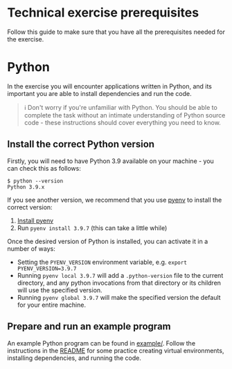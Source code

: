 # Technical exercise prerequisites

Follow this guide to make sure that you have all the prerequisites needed for the exercise.

# Python

In the exercise you will encounter applications written in Python, and its important you are able to install dependencies and run the code.

> :information_source: Don't worry if you're unfamiliar with Python. You should be able to complete the task without an intimate understanding of Python source code - these instructions should cover everything you need to know.

## Install the correct Python version

Firstly, you will need to have Python 3.9 available on your machine - you can check this as follows:

```shell
$ python --version 
Python 3.9.x
```

If you see another version, we recommend that you use [pyenv](https://github.com/pyenv/pyenv) to install the correct version:

1. [Install pyenv](https://github.com/pyenv/pyenv#installation)
1. Run `pyenv install 3.9.7` (this can take a little while)

Once the desired version of Python is installed, you can activate it in a number of ways:

- Setting the `PYENV_VERSION` environment variable, e.g. `export PYENV_VERSION=3.9.7`
- Running `pyenv local 3.9.7` will add a `.python-version` file to the current directory, and any python invocations from that directory or its children will use the specified version.
- Running `pyenv global 3.9.7` will make the specified version the default for your entire machine.

## Prepare and run an example program

An example Python program can be found in [example/](./example). Follow the instructions in the [README](./example/README.md) for some practice creating virtual environments, installing dependencies, and running the code.
